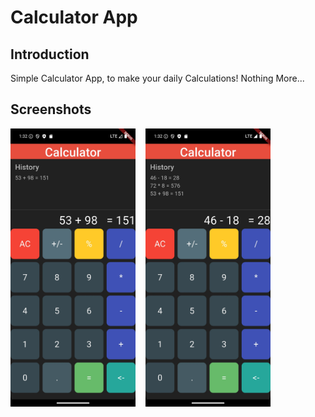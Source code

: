 # Calculator App
## Introduction
Simple Calculator App, to make your daily Calculations! Nothing More...

## Screenshots
<img src="assets/screenshots/img_1.webp" alt="Img_1" width="200" />&nbsp;&nbsp;&nbsp;
<img src="assets/screenshots/img_2.webp" alt="Img_2" width="200" />&nbsp;